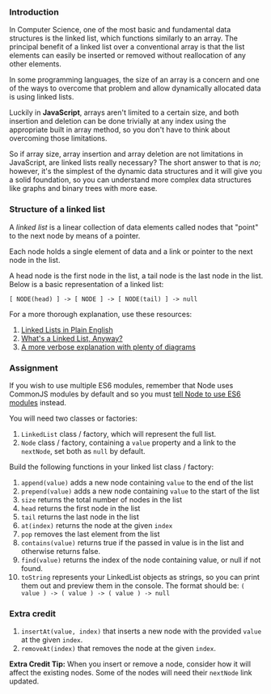 ### Introduction

In Computer Science, one of the most basic and fundamental data structures is the
linked list, which functions similarly to an array. The principal benefit of a linked
list over a conventional array is that the list elements can easily be inserted or
removed without reallocation of any other elements.

In some programming languages, the size of an array is a concern and one of the ways
to overcome that problem and allow dynamically allocated data is using linked lists.

Luckily in **JavaScript**, arrays aren't limited to a certain size, and both insertion and deletion can be done trivially at any index using the appropriate built in array method, so you don't have to think about overcoming those limitations.

So if array size, array insertion and array deletion are not limitations in JavaScript, are linked lists really necessary?
The short answer to that is *no*; however, it's the simplest of the dynamic data
structures and it will give you a solid foundation, so you can understand more
complex data structures like graphs and binary trees with more ease.

### Structure of a linked list

A *linked list* is a linear collection of data elements called nodes that "point"
to the next node by means of a pointer.

Each node holds a single element of data and a link or pointer to the next node in the list.

A head node is the first node in the list, a tail node is the last node in the list. Below is a basic representation of a linked list:

`[ NODE(head) ] -> [ NODE ] -> [ NODE(tail) ] -> null`

For a more thorough explanation, use these resources:

1. [Linked Lists in Plain English](https://www.youtube.com/watch?v=oiW79L8VYXk)
1. [What's a Linked List, Anyway?](https://dev.to/vaidehijoshi/whats-a-linked-list-anyway)
1. [A more verbose explanation with plenty of diagrams](https://web.archive.org/web/20200217010131/http://www.cs.cmu.edu/~adamchik/15-121/lectures/Linked%20Lists/linked%20lists.html)

### Assignment

<div class="lesson-content__panel" markdown="1">

If you wish to use multiple ES6 modules, remember that Node uses CommonJS modules by default and so you must [tell Node to use ES6 modules](https://blog.logrocket.com/commonjs-vs-es-modules-node-js/) instead.

You will need two classes or factories:

1. `LinkedList` class / factory, which will represent the full list.
1. `Node` class / factory, containing a `value` property and a link to the `nextNode`, set both as `null` by default.

Build the following functions in your linked list class / factory:

1. `append(value)` adds a new node containing `value` to the end of the list
1. `prepend(value)` adds a new node containing `value` to the start of the list
1. `size` returns the total number of nodes in the list
1. `head` returns the first node in the list
1. `tail` returns the last node in the list
1. `at(index)` returns the node at the given `index`
1. `pop` removes the last element from the list
1. `contains(value)` returns true if the passed in value is in the list and otherwise returns false.
1. `find(value)` returns the index of the node containing value, or null if not found.
1. `toString` represents your LinkedList objects as strings, so you can print them out and preview them in the console.
    The format should be: `( value ) -> ( value ) -> ( value ) -> null`

### Extra credit

1. `insertAt(value, index)` that inserts a new node with the provided `value` at the given `index`.
1. `removeAt(index)` that removes the node at the given `index`.

**Extra Credit Tip:** When you insert or remove a node, consider how it will affect the existing nodes. Some of the nodes will need their `nextNode` link updated.
</div>

